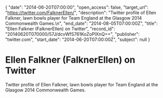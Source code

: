 {
  "date": "2014-06-20T07:00:00", 
  "open_access": false, 
  "target_url": "https://twitter.com/FalknerEllen/", 
  "description": "Twitter profile of Ellen Falkner, lawn bowls player for Team England at the Glasgow 2014 Commonwealth Games.\n", 
  "end_date": "2014-08-05T07:00:00Z", 
  "title": "Ellen Falkner (FalknerEllen) on Twitter", 
  "record_id": "20140620T070000/57J/dcvWfS761KoZoPlXnQ==", 
  "publisher": "twitter.com", 
  "start_date": "2014-06-20T07:00:00Z", 
  "subject": null
}

# Ellen Falkner (FalknerEllen) on Twitter

Twitter profile of Ellen Falkner, lawn bowls player for Team England at the Glasgow 2014 Commonwealth Games.
